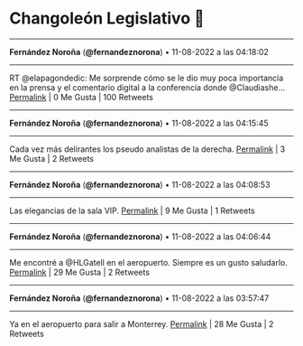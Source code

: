 # Changoleón Legislativo 🙈
*****
**Fernández Noroña** (**@fernandeznorona**) • 11-08-2022 a las 04:18:02
*****
RT @elapagondedic: Me sorprende cómo se le dio muy poca importancia en la prensa y el comentario digital a la conferencia donde @Claudiashe…
[Permalink](https://twitter.com/fernandeznorona/status/1557702880760664064) | 0 Me Gusta | 100 Retweets
*****
**Fernández Noroña** (**@fernandeznorona**) • 11-08-2022 a las 04:15:45
*****
Cada vez más delirantes los pseudo analistas de la derecha.
[Permalink](https://twitter.com/fernandeznorona/status/1557702308796014593) | 3 Me Gusta | 2 Retweets
*****
**Fernández Noroña** (**@fernandeznorona**) • 11-08-2022 a las 04:08:53
*****
Las elegancias de la sala VIP.
[Permalink](https://twitter.com/fernandeznorona/status/1557700580482711552) | 9 Me Gusta | 1 Retweets
*****
**Fernández Noroña** (**@fernandeznorona**) • 11-08-2022 a las 04:06:44
*****
Me encontré a @HLGatell en el aeropuerto. Siempre es un gusto saludarlo.
[Permalink](https://twitter.com/fernandeznorona/status/1557700040168275970) | 29 Me Gusta | 2 Retweets
*****
**Fernández Noroña** (**@fernandeznorona**) • 11-08-2022 a las 03:57:47
*****
Ya en el aeropuerto para salir a Monterrey.
[Permalink](https://twitter.com/fernandeznorona/status/1557697784203149312) | 28 Me Gusta | 2 Retweets